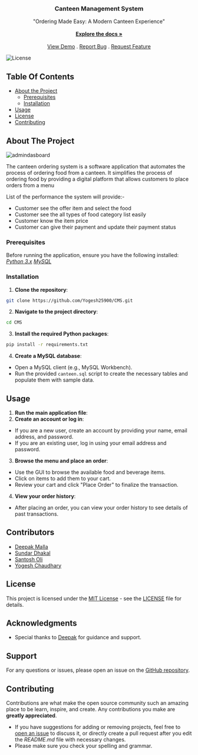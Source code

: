 
<br/>
<p align="center">
  <a href="https://github.com/Boombam258/STD4008-35D-CMS/>
    <img src="![logo](https://github.com/Boombam258/STD4008CEM-35D-CMS/assets/151710577/567cdbe3-c374-4558-a177-d7306b9cf29e)" alt="Logo" width="80" height="80">
  </a>

  <h3 align="center">Canteen Management System</h3>

  <p align="center">
"Ordering Made Easy: A Modern Canteen Experience"    
<br/>
    <br/>
    <a href="https://github.com/ShaanCoding/ReadME-Generator"><strong>Explore the docs »</strong></a>
    <br/>
    <br/>
    <a href="https://github.com/ShaanCoding/ReadME-Generator">View Demo</a>
    .
    <a href="https://github.com/Boombam258/ST4008CEM-35D-CMS/issues">Report Bug</a>
    .
    <a href="https://github.com/Boombam258/ST4008CEM-35D-CMS/pulls">Request Feature</a>
  </p>
</p>

 ![License](https://img.shields.io/github/license/ShaanCoding/ReadME-Generator)

## Table Of Contents

* [About the Project](#about-the-project)
  * [Prerequisites](#prerequisites)
  * [Installation](#installation)
* [Usage](#usage)
* [License](#license)
* [Contributing](#contributing)


## About The Project

![admindasboard](https://github.com/Yogesh25900/CMS/assets/151710577/955de95e-7e1a-460f-aca9-1baff40b4220)


The canteen ordering system is a software application that automates the process of ordering food from a canteen. It simplifies the process of ordering food by providing a digital platform that allows customers to place orders from a menu

List of the performance the system will provide:-

* Customer see the offer item and select the food
* Customer see the all types of food category list easily
* Customer know the item price
* Customer can give their payment and update their payment status



### Prerequisites

Before running the application, ensure you have the following installed:
[*Python 3.x*](https://www.python.org/downloads/)
[*MySQL*](https://dev.mysql.com/downloads/mysql/)


### Installation

1. **Clone the repository**: 
```sh
git clone https://github.com/Yogesh25900/CMS.git
```



2. **Navigate to the project directory**: 
```sh
cd CMS
```

3. **Install the required Python packages**: 
```sh
pip install -r requirements.txt
```
4. **Create a MySQL database**: 
- Open a MySQL client (e.g., MySQL Workbench).
- Run the provided `canteen.sql` script to create the necessary tables and populate them with sample data.

## Usage

1. **Run the main application file**: 
2. **Create an account or log in**: 
- If you are a new user, create an account by providing your name, email address, and password.
- If you are an existing user, log in using your email address and password.
3. **Browse the menu and place an order**: 
- Use the GUI to browse the available food and beverage items.
- Click on items to add them to your cart.
- Review your cart and click "Place Order" to finalize the transaction.
4. **View your order history**: 
- After placing an order, you can view your order history to see details of past transactions.


## Contributors

-  [Deepak Malla](https://github.com/Deepakmalla7)
-  [Sundar Dhakal](https://github.com/dhakalsundar)
-  [Santosh Oli ]( https://github.com/santosholi123)
-  [Yogesh Chaudhary](https://github.com/Yogesh)


## License

This project is licensed under the [MIT License](LICENSE) - see the [LICENSE](LICENSE) file for details.


## Acknowledgments

- Special thanks to [Deepak](https://github.com/Deepakmalla7) for guidance and support.

## Support

For any questions or issues, please open an issue on the [GitHub repository](https://github.com/Yogesh2590/CMS/issues/).

## Contributing

Contributions are what make the open source community such an amazing place to be learn, inspire, and create. Any contributions you make are **greatly appreciated**.
* If you have suggestions for adding or removing projects, feel free to [open an issue](https://github.com/Yogesh25900/CMS/issues/new) to discuss it, or directly create a pull request after you edit the *README.md* file with necessary changes.
* Please make sure you check your spelling and grammar.



